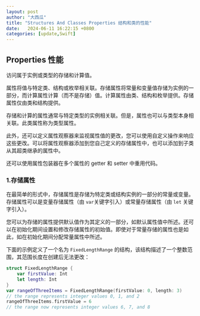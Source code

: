 ```yaml
---
layout: post
author: "大西瓜"
title: "Structures And Classes Properties 结构和类的性能"
date:   2024-06-11 16:22:15 +0800
categories: [update,Swift] 
---
```






## Properties 性能

访问属于实例或类型的存储和计算值。



属性将值与特定类、结构或枚举相关联。存储属性将常量和变量值存储为实例的一部分，而计算属性计算（而不是存储）值。计算属性由类、结构和枚举提供。存储属性仅由类和结构提供。

存储和计算的属性通常与特定类型的实例相关联。但是，属性也可以与类型本身相关联。此类属性称为类型属性。



此外，还可以定义属性观察器来监视属性值的更改，您可以使用自定义操作来响应这些更改。可以将属性观察器添加到您自己定义的存储属性中，也可以添加到子类从其超类继承的属性中。

还可以使用属性包装器在多个属性的 getter 和 setter 中重用代码。



### 1.存储属性

在最简单的形式中，存储属性是存储为特定类或结构实例的一部分的常量或变量。存储属性可以是变量存储属性（由 `var`关键字引入）或常量存储属性（由 `let` 关键字引入）。

您可以为存储的属性提供默认值作为其定义的一部分，如默认属性值中所述。还可以在初始化期间设置和修改存储属性的初始值。即使对于常量存储的属性也是如此，如在初始化期间分配常量属性中所述。

下面的示例定义了一个名为 `FixedLengthRange` 的结构，该结构描述了一个整数范围，其范围长度在创建后无法更改：

```swift
struct FixedLengthRange {
    var firstValue: Int
    let length: Int
}
var rangeOfThreeItems = FixedLengthRange(firstValue: 0, length: 3)
// the range represents integer values 0, 1, and 2
rangeOfThreeItems.firstValue = 6
// the range now represents integer values 6, 7, and 8
```
